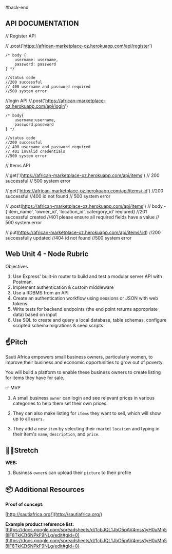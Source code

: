 #back-end 


## API DOCUMENTATION

// Register API 

// .post('https://african-marketplace-oz.herokuapp.com/api/register')

    /* body {
        username: username,
        password: password
    } */

    //status code
    //200 successful
    // 400 username and password required
    //500 system error 


//login API 
    //.post('https://african-marketplace-oz.herokuapp.com/api/login')

    /* body{
        username:username,
        password:password
    } */

    //status code
    //200 successful
    // 400 username and password required
    // 401 invalid credentials
    //500 system error 

// Items API 

//.get('/https://african-marketplace-oz.herokuapp.com/api/items')
        // 200 successful 
        // 500 system error

//.get('https://african-marketplace-oz.herokuapp.com/api/items/:id')
        //200 successful
        //400 id not found
        // 500 system error

// .post(https://african-marketplace-oz.herokuapp.com/api/items')
            // body - {'item_name', 'owner_id', 'location_id','catergory_id' reqiured}
                //201 successful created
                //401 please ensure all required fields have a value
                // 500 system error

//.put(https://african-marketplace-oz.herokuapp.com/api/items/:id)
        //200 successfully updated
        //404 id not found
        //500 system error

## Web Unit 4 - Node Rubric 

Objectives

1. Use Express' built-in router to build and test a modular server API with Postman.
2. Implement authentication & custom middleware
3. Use a RDBMS from an API
4. Create an authentication workflow using sessions or JSON with web tokens
5. Write tests for backend endpoints (the end point returns appropriate data) based on input
6. Use SQL to create and query a local database, table schemas, configure scripted schema migrations & seed scripts.

## ☝️**Pitch**

Sauti Africa empowers small business owners, particularly women, to improve their business and economic opportunities to grow out of poverty. 

You will build a platform to enable these business owners to create listing for items they have for sale.

✅ MVP
1. A small business `owner` can login and see relevant prices in various categories to help them set their own prices.

2. They can also make listing for `items` they want to sell, which will show up to all `users`.

3. They add a new `item` by selecting their market `location` and typing in their item's `name`, `description`, and `price`.

## 🏃‍♀️**Stretch**

**WEB:** 

1. Business `owner`s can upload their `picture` to their profile

## 📦 Additional Resources

**Proof of concept:**

[http://sautiafrica.org/](http://sautiafrica.org/)

**Example product reference list:** [https://docs.google.com/spreadsheets/d/1cbJQL1JbO5pAV4mss1yH0uMp58lF8TkKZt6NPkF9NLg/edit#gid=0](https://docs.google.com/spreadsheets/d/1cbJQL1JbO5pAV4mss1yH0uMp58lF8TkKZt6NPkF9NLg/edit#gid=0)
